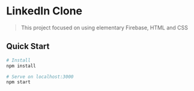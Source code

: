 # LinkedIn Clone

> This project focused on using elementary Firebase, HTML and CSS

## Quick Start

```bash
# Install 
npm install

# Serve on localhost:3000
npm start
```
